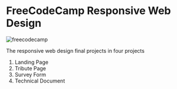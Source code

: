 # FreeCodeCamp Responsive Web Design

![freecodecamp]( )


The responsive web design final projects in four projects 
1. Landing Page 
2. Tribute Page 
3. Survey Form 
4. Technical Document 

